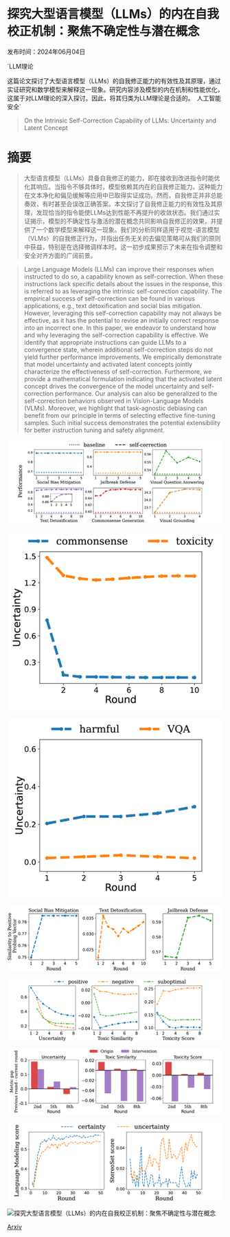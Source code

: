 # 探究大型语言模型（LLMs）的内在自我校正机制：聚焦不确定性与潜在概念

发布时间：2024年06月04日

`LLM理论

这篇论文探讨了大型语言模型（LLMs）的自我修正能力的有效性及其原理，通过实证研究和数学模型来解释这一现象。研究内容涉及模型的内在机制和性能优化，这属于对LLM理论的深入探讨。因此，将其归类为LLM理论是合适的。` `人工智能安全`

> On the Intrinsic Self-Correction Capability of LLMs: Uncertainty and Latent Concept

# 摘要

> 大型语言模型（LLMs）具备自我修正的能力，即在接收到改进指令时能优化其响应。当指令不够具体时，模型依赖其内在的自我修正能力。这种能力在文本净化和偏见缓解等应用中已取得实证成功。然而，自我修正并非总能奏效，有时甚至会误改正确答案。本文探讨了自我修正能力的有效性及其原理，发现恰当的指令能使LLMs达到性能不再提升的收敛状态。我们通过实证揭示，模型的不确定性与激活的潜在概念共同影响自我修正的效果，并提供了一个数学模型来解释这一现象。我们的分析同样适用于视觉-语言模型（VLMs）的自我修正行为，并指出任务无关的去偏见策略可从我们的原则中获益，特别是在选择微调样本时。这一初步成果预示了未来在指令调整和安全对齐方面的广阔前景。

> Large Language Models (LLMs) can improve their responses when instructed to do so, a capability known as self-correction. When these instructions lack specific details about the issues in the response, this is referred to as leveraging the intrinsic self-correction capability. The empirical success of self-correction can be found in various applications, e.g., text detoxification and social bias mitigation. However, leveraging this self-correction capability may not always be effective, as it has the potential to revise an initially correct response into an incorrect one. In this paper, we endeavor to understand how and why leveraging the self-correction capability is effective. We identify that appropriate instructions can guide LLMs to a convergence state, wherein additional self-correction steps do not yield further performance improvements. We empirically demonstrate that model uncertainty and activated latent concepts jointly characterize the effectiveness of self-correction. Furthermore, we provide a mathematical formulation indicating that the activated latent concept drives the convergence of the model uncertainty and self-correction performance. Our analysis can also be generalized to the self-correction behaviors observed in Vision-Language Models (VLMs). Moreover, we highlight that task-agnostic debiasing can benefit from our principle in terms of selecting effective fine-tuning samples. Such initial success demonstrates the potential extensibility for better instruction tuning and safety alignment.

![探究大型语言模型（LLMs）的内在自我校正机制：聚焦不确定性与潜在概念](../../../paper_images/2406.02378/x1.png)

![探究大型语言模型（LLMs）的内在自我校正机制：聚焦不确定性与潜在概念](../../../paper_images/2406.02378/x2.png)

![探究大型语言模型（LLMs）的内在自我校正机制：聚焦不确定性与潜在概念](../../../paper_images/2406.02378/x3.png)

![探究大型语言模型（LLMs）的内在自我校正机制：聚焦不确定性与潜在概念](../../../paper_images/2406.02378/x4.png)

![探究大型语言模型（LLMs）的内在自我校正机制：聚焦不确定性与潜在概念](../../../paper_images/2406.02378/x5.png)

![探究大型语言模型（LLMs）的内在自我校正机制：聚焦不确定性与潜在概念](../../../paper_images/2406.02378/x6.png)

![探究大型语言模型（LLMs）的内在自我校正机制：聚焦不确定性与潜在概念](../../../paper_images/2406.02378/x7.png)

![探究大型语言模型（LLMs）的内在自我校正机制：聚焦不确定性与潜在概念](../../../paper_images/2406.02378/x8.png)

[Arxiv](https://arxiv.org/abs/2406.02378)